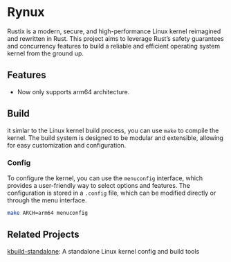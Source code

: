 # Rynux
Rustix is a modern, secure, and high-performance Linux kernel reimagined and rewritten in Rust. This project aims to leverage Rust’s safety guarantees and concurrency features to build a reliable and efficient operating system kernel from the ground up.

## Features

- Now only supports arm64 architecture.


## Build
it simlar to the Linux kernel build process, you can use `make` to compile the kernel. The build system is designed to be modular and extensible, allowing for easy customization and configuration.

### Config

To configure the kernel, you can use the `menuconfig` interface, which provides a user-friendly way to select options and features. The configuration is stored in a `.config` file, which can be modified directly or through the menu interface.

```bash
make ARCH=arm64 menuconfig
```




## Related Projects
[kbuild-standalone](https://github.com/WangNan0/kbuild-standalone): A standalone Linux kernel config and build tools
